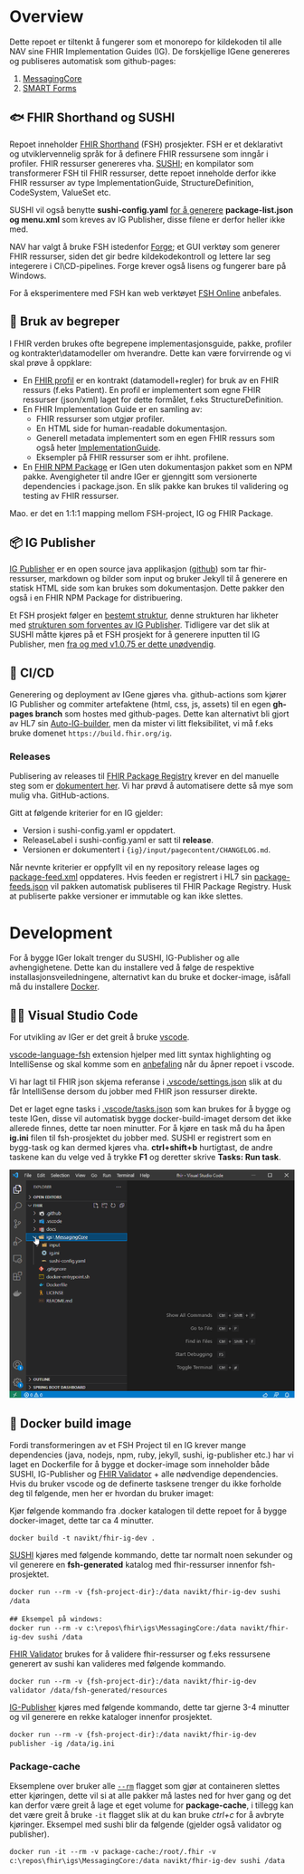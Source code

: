 # Overview
Dette repoet er tiltenkt å fungerer som et monorepo for kildekoden til alle NAV sine FHIR Implementation Guides (IG).
De forskjellige IGene genereres og publiseres automatisk som github-pages:
1. [MessagingCore](https://navikt.github.io/fhir/igs/MessagingCore/)
2. [SMART Forms](https://navikt.github.io/fhir/igs/SmartForms/)

## 🐟 FHIR Shorthand og SUSHI
Repoet inneholder [FHIR Shorthand](https://fshschool.org/) (FSH) prosjekter. FSH er et deklarativt og utviklervennelig språk for å definere FHIR ressursene som inngår i profiler. FHIR ressurser genereres vha. [SUSHI](https://github.com/FHIR/sushi); en kompilator som transformerer FSH til FHIR ressurser, dette repoet inneholde derfor ikke FHIR ressurser av type ImplementationGuide, StructureDefinition, CodeSystem, ValueSet etc.

SUSHI vil også benytte **sushi-config.yaml** [for å generere](http://build.fhir.org/ig/HL7/fhir-shorthand/branches/beta/sushi.html#configuration-file) **package-list.json og menu.xml** som kreves av IG Publisher, disse filene er derfor heller ikke med.

NAV har valgt å bruke FSH istedenfor [Forge](https://fire.ly/products/forge/); et GUI verktøy som generer FHIR ressurser, siden det gir bedre kildekodekontroll og lettere lar seg integerere i CI\CD-pipelines. Forge krever også lisens og fungerer bare på Windows.

For å eksperimentere med FSH kan web verktøyet [FSH Online](https://fshschool.org/FSHOnline/#/) anbefales.

## 📙 Bruk av begreper
I FHIR verden brukes ofte begrepene implementasjonsguide, pakke, profiler og kontrakter\datamodeller om hverandre. Dette kan være forvirrende og vi skal prøve å oppklare:

* En [FHIR profil](https://www.hl7.org/fhir/profiling.html) er en kontrakt (datamodell+regler) for bruk av en FHIR ressurs (f.eks Patient). En profil er implementert som egne FHIR ressurser (json/xml) laget for dette formålet, f.eks StructureDefinition.
* En FHIR Implementation Guide er en samling av:
    * FHIR ressurser som utgjør profiler.
    * En HTML side for human-readable dokumentasjon.
    * Generell metadata implementert som en egen FHIR ressurs som også heter [ImplementationGuide](https://www.hl7.org/fhir/implementationguide.html).
    * Eksempler på FHIR ressurser som er ihht. profilene.
* En [FHIR NPM Package](https://registry.fhir.org/learn) er IGen uten dokumentasjon pakket som en NPM pakke. Avengigheter til andre IGer er gjenngitt som versionerte dependencies i package.json. En slik pakke kan brukes til validering og testing av FHIR ressurser.

Mao. er det en 1:1:1 mapping mellom FSH-project, IG og FHIR Package.

## 📦 IG Publisher
[IG Publisher](https://confluence.hl7.org/display/FHIR/IG+Publisher+Documentation) er en open source java applikasjon ([github](https://github.com/HL7/fhir-ig-publisher)) som tar fhir-ressurser, markdown og bilder som input og bruker Jekyll til å generere en statisk HTML side som kan brukes som dokumentasjon. Dette pakker den også i en FHIR NPM Package for distribuering.

Et FSH prosjekt følger en [bestemt struktur](https://fshschool.org/docs/sushi/project/), denne strukturen har likheter med [strukturen som forventes av IG Publisher](https://build.fhir.org/ig/FHIR/ig-guidance/using-templates.html). Tidligere var det slik at SUSHI måtte kjøres på et FSH prosjekt for å generere inputten til IG Publisher, men [fra og med v1.0.75 er dette unødvendig](http://build.fhir.org/ig/HL7/fhir-shorthand/branches/beta/sushi.html#ig-publisher-integration-autobuild-configuration).

## 🚀 CI/CD
Generering og deployment av IGene gjøres vha. github-actions som kjører IG Publisher og commiter artefaktene (html, css, js, assets) til en egen **gh-pages branch** som hostes med github-pages. Dette kan alternativt bli gjort av HL7 sin [Auto-IG-builder](https://github.com/FHIR/auto-ig-builder), men da mister vi litt fleksibilitet, vi må f.eks bruke domenet `https://build.fhir.org/ig`.

### Releases
Publisering av releases til [FHIR Package Registry](https://registry.fhir.org/) krever en del manuelle steg som er [dokumentert her](https://confluence.hl7.org/pages/viewpage.action?pageId=97454344#FHIRPackageRegistryUserDocumentation-Themanualprocess). Vi har prøvd å automatisere dette så mye som mulig vha. GitHub-actions. 

Gitt at følgende kriterier for en IG gjelder:
- Version i sushi-config.yaml er oppdatert. 
- ReleaseLabel i sushi-config.yaml er satt til **release**.
- Versionen er dokumentert i `{ig}/input/pagecontent/CHANGELOG.md`.

Når nevnte kriterier er oppfyllt vil en ny repository release lages og [package-feed.xml](https://navikt.github.io/fhir/package-feed.xml) oppdateres. Hvis feeden er registrert i HL7 sin [package-feeds.json](https://github.com/FHIR/ig-registry) vil pakken automatisk publiseres til FHIR Package Registry. Husk at publiserte pakke versioner er immutable og kan ikke slettes.

# Development
For å bygge IGer lokalt trenger du SUSHI, IG-Publisher og alle avhengighetene. Dette kan du installere ved å følge de respektive installasjonsveiledningene, alternativt kan du bruke et docker-image, isåfall må du installere [Docker](https://docs.docker.com/get-docker/).

## 👨‍💻 Visual Studio Code
For utvikling av IGer er det greit å bruke [vscode](https://code.visualstudio.com/).

[vscode-language-fsh](https://marketplace.visualstudio.com/items?itemName=kmahalingam.vscode-language-fsh) extension hjelper med litt syntax highlighting og IntelliSense og skal komme som en [anbefaling](.vscode/extensions.json) når du åpner repoet i vscode.

Vi har lagt til FHIR json skjema referanse i [.vscode/settings.json](.vscode/settings.json) slik at du får IntelliSense dersom du jobber med FHIR json ressurser direkte.

Det er laget egne tasks i [.vscode/tasks.json](.vscode/tasks.json) som kan brukes for å bygge og teste IGen, disse vil automatisk bygge docker-build-imaget dersom det ikke allerede finnes, dette tar noen minutter. For å kjøre en task må du ha åpen **ig.ini** filen til fsh-prosjektet du jobber med. SUSHI er registrert som en bygg-task og kan dermed kjøres vha. **ctrl+shift+b** hurtigtast, de andre taskene kan du velge ved å trykke **F1** og deretter skrive **Tasks: Run task**.

![how to run tasks gif](docs/run-task.gif)

## 🐋 Docker build image
Fordi transformeringen av et FSH Project til en IG krever mange dependencies (java, nodejs, npm, ruby, jekyll, sushi, ig-publisher etc.) har vi laget en Dockerfile for å bygge et docker-image som inneholder både SUSHI, IG-Publisher og [FHIR Validator](https://confluence.hl7.org/display/FHIR/Using+the+FHIR+Validator) + alle nødvendige dependencies. 
Hvis du bruker vscode og de definerte tasksene trenger du ikke forholde deg til følgende, men her er hvordan du bruker imaget:

Kjør følgende kommando fra .docker katalogen til dette repoet for å bygge docker-imaget, dette tar ca 4 minutter.
```
docker build -t navikt/fhir-ig-dev .
```

[SUSHI](https://fshschool.org/docs/sushi/running/#running-sushi) kjøres med følgende kommando, dette tar normalt noen sekunder og vil generere en **fsh-generated** katalog med fhir-ressurser innenfor fsh-prosjektet.
```
docker run --rm -v {fsh-project-dir}:/data navikt/fhir-ig-dev sushi /data

## Eksempel på windows:
docker run --rm -v c:\repos\fhir\igs\MessagingCore:/data navikt/fhir-ig-dev sushi /data
```

[FHIR Validator](https://confluence.hl7.org/display/FHIR/Using+the+FHIR+Validator#UsingtheFHIRValidator-Runningthevalidator) brukes for å validere fhir-ressurser og f.eks ressursene generert av sushi kan valideres med følgende kommando.
```
docker run --rm -v {fsh-project-dir}:/data navikt/fhir-ig-dev validator /data/fsh-generated/resources
```

[IG-Publisher](https://wiki.hl7.org/IG_Publisher_Documentation#Running_in_command_line_mode) kjøres med følgende kommando, dette tar gjerne 3-4 minutter og vil generere en rekke kataloger innenfor prosjektet.
```
docker run --rm -v {fsh-project-dir}:/data navikt/fhir-ig-dev publisher -ig /data/ig.ini
```

### Package-cache
Eksemplene over bruker alle [`--rm`](https://docs.docker.com/engine/reference/run/#clean-up---rm) flagget som gjør at containeren slettes etter kjøringen, dette vil si at alle pakker må lastes ned for hver gang og det kan derfor være greit å lage et eget volume for **package-cache**, i tillegg kan det være greit å bruke `-it` flagget slik at du kan bruke *ctrl+c* for å avbryte kjøringer. Eksempel med sushi blir da følgende (gjelder også validator og publisher).
```
docker run -it --rm -v package-cache:/root/.fhir -v c:\repos\fhir\igs\MessagingCore:/data navikt/fhir-ig-dev sushi /data
```
